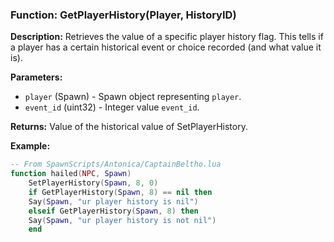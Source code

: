 ### Function: GetPlayerHistory(Player, HistoryID)

**Description:**
Retrieves the value of a specific player history flag. This tells if a player has a certain historical event or choice recorded (and what value it is).

**Parameters:**
- `player` (Spawn) - Spawn object representing `player`.
- `event_id` (uint32) - Integer value `event_id`.

**Returns:** Value of the historical value of SetPlayerHistory.

**Example:**

```lua
-- From SpawnScripts/Antonica/CaptainBeltho.lua
function hailed(NPC, Spawn)
    SetPlayerHistory(Spawn, 8, 0)
    if GetPlayerHistory(Spawn, 8) == nil then
    Say(Spawn, "ur player history is nil")
    elseif GetPlayerHistory(Spawn, 8) then
    Say(Spawn, "ur player history is not nil")
    end
```
